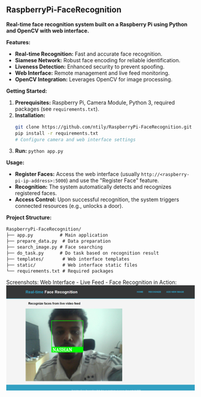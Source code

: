 ## RaspberryPi-FaceRecognition

**Real-time face recognition system built on a Raspberry Pi using Python and OpenCV with web interface.**

**Features:**

* **Real-time Recognition:**  Fast and accurate face recognition.
* **Siamese Network:**  Robust face encoding for reliable identification.
* **Liveness Detection:**  Enhanced security to prevent spoofing.
* **Web Interface:**  Remote management and live feed monitoring.
* **OpenCV Integration:**  Leverages OpenCV for image processing.

**Getting Started:**

1. **Prerequisites:** Raspberry Pi, Camera Module, Python 3, required packages (see `requirements.txt`).
2. **Installation:**
   ```bash
   git clone https://github.com/ntily/RaspberryPi-FaceRecognition.git
   pip install -r requirements.txt
   # Configure camera and web interface settings
   ```
3. **Run:** `python app.py`

**Usage:**

* **Register Faces:** Access the web interface (usually `http://<raspberry-pi-ip-address>:5000`) and use the "Register Face" feature.
* **Recognition:** The system automatically detects and recognizes registered faces.
* **Access Control:** Upon successful recognition, the system triggers connected resources (e.g., unlocks a door).

**Project Structure:**

```
RaspberryPi-FaceRecognition/
├── app.py          # Main application
├── prepare_data.py  # Data preparation
├── search_image.py # Face searching
├── do_task.py      # Do task based on recognition result
├── templates/       # Web interface templates
├── static/          # Web interface static files
└── requirements.txt # Required packages
```

Screenshots:
Web Interface - Live Feed - Face Recognition in Action:
![screenshot](./screenshots/Capture.png)
